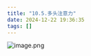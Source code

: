 ```yaml
---
title: "10.5.多头注意力"
date: 2024-12-22 19:36:35
tags: []
---
```

![image.png](https://how-to-1258460161.cos.ap-shanghai.myqcloud.com/how-to/20241222192710.webp)
